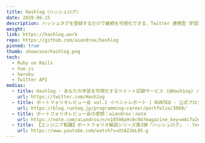 ```yaml
---
title: Hashlog（ハッシュログ）
date: 2020-06-15
description: ハッシュタグを登録するだけで継続を可視化できる、Twitter 連携型 学習記録サービス
weight:
link: https://hashlog.work
repo: https://github.com/aiandrox/hashlog
pinned: true
thumb: showcase/hashlog.png
tech:
  - Ruby on Rails
  - Vue.js
  - heroku
  - Twitter API
medias:
  - title: Hashlog - あなたの学習を可視化するツイート記録サービス (@Hash1og) / Twitter
    url: https://twitter.com/Hash1og
  - title: ポートフォリオレビュー会 vol.1 イベントレポート | RUNTEQ - 公式ブログ
    url: https://blog.runteq.jp/programming-career/portfolio/3060/
  - title: ポートフォリオレビュー会の感想｜aiandrox｜note
    url: https://note.com/aiandrox/n/n18598a9c0c9d?magazine_key=m4c7a2eeed964
  - title: 【エンジニア転職】ポートフォリオ解説シリーズ第2弾「ハッシュログ」 - YouTube
    url: https://www.youtube.com/watch?v=UtAZJmL95-g
---
```

